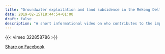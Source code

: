 ```yaml
---
title: "Groundwater exploitation and land subsidence in the Mekong Delta"
date: 2019-02-15T18:44:54+01:00
draft: false
description: "A short informational video on who contributes to the impact of excessice groundwater extraction in the Mekong Delta."
---
```


{{< vimeo 322858786 >}}

<i class="fab fa-facebook-square fa-2x"></i>
<a href="https://www.facebook.com/sharer/sharer.php?u=https://sustuseumr.github.io/vietnam/groundwater/" target="_blank">Share on Facebook</a>

<div class="fb-like" data-href="https://sustuseumr.github.io/vietnam/groundwater/" data-layout="button_count" data-action="like" data-size="large" data-show-faces="true" data-share="false"></div>